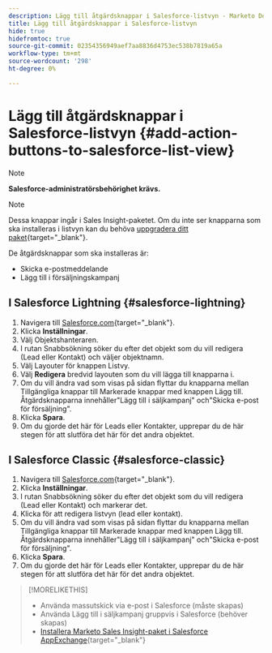 ```yaml
---
description: Lägg till åtgärdsknappar i Salesforce-listvyn - Marketo Docs - produktdokumentation
title: Lägg till åtgärdsknappar i Salesforce-listvyn
hide: true
hidefromtoc: true
source-git-commit: 02354356949aef7aa8836d4753ec538b7819a65a
workflow-type: tm+mt
source-wordcount: '298'
ht-degree: 0%

---
```


# Lägg till åtgärdsknappar i Salesforce-listvyn {#add-action-buttons-to-salesforce-list-view}

>[!NOTE]
>
>**Salesforce-administratörsbehörighet krävs.**

>[!NOTE]
>
>Dessa knappar ingår i Sales Insight-paketet. Om du inte ser knapparna som ska installeras i listvyn kan du behöva [uppgradera ditt paket](/help/marketo/product-docs/marketo-sales-insight/msi-for-salesforce/upgrading/upgrading-your-msi-package.md){target="_blank"}.

De åtgärdsknappar som ska installeras är:

* Skicka e-postmeddelande
* Lägg till i försäljningskampanj

## I Salesforce Lightning {#salesforce-lightning}

1. Navigera till [Salesforce.com](https://salesforce.com){target="_blank"}.
1. Klicka **Inställningar**.
1. Välj Objektshanteraren.
1. I rutan Snabbsökning söker du efter det objekt som du vill redigera (Lead eller Kontakt) och väljer objektnamn.
1. Välj Layouter för knappen Listvy.
1. Välj **Redigera** bredvid layouten som du vill lägga till knapparna i.
1. Om du vill ändra vad som visas på sidan flyttar du knapparna mellan Tillgängliga knappar till Markerade knappar med knappen Lägg till. Åtgärdsknapparna innehåller&quot;Lägg till i säljkampanj&quot; och&quot;Skicka e-post för försäljning&quot;.
1. Klicka **Spara**.
1. Om du gjorde det här för Leads eller Kontakter, upprepar du de här stegen för att slutföra det här för det andra objektet.

## I Salesforce Classic {#salesforce-classic}

1. Navigera till [Salesforce.com](https://salesforce.com){target="_blank"}.
1. Klicka **Inställningar**.
1. I rutan Snabbsökning söker du efter det objekt som du vill redigera (Lead eller Kontakt) och markerar det.
1. Klicka för att redigera listvyn (lead eller kontakt).
1. Om du vill ändra vad som visas på sidan flyttar du knapparna mellan Tillgängliga knappar till Markerade knappar med knappen Lägg till. Åtgärdsknapparna innehåller&quot;Lägg till i säljkampanj&quot; och&quot;Skicka e-post för försäljning&quot;.
1. Klicka **Spara**.
1. Om du gjorde det här för Leads eller Kontakter, upprepar du de här stegen för att slutföra det här för det andra objektet.

>[!MORELIKETHIS]
>
>* Använda massutskick via e-post i Salesforce (måste skapas)
>* Använda Lägg till i säljkampanj gruppvis i Salesforce (behöver skapas)
>* [Installera Marketo Sales Insight-paket i Salesforce AppExchange](/help/marketo/product-docs/marketo-sales-insight/msi-for-salesforce/installation/install-marketo-sales-insight-package-in-salesforce-appexchange.md){target="_blank"}

